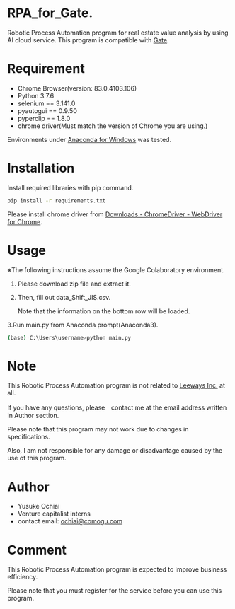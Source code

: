 # RPA_for_Gate.
Robotic Process Automation program for real estate value analysis by using AI cloud service. This program is compatible with [Gate](https://www.ai.gate.estate/).

# Requirement
* Chrome Browser(version: 83.0.4103.106)
* Python 3.7.6
* selenium == 3.141.0
* pyautogui == 0.9.50
* pyperclip == 1.8.0
* chrome driver(Must match the version of Chrome you are using.)

Environments under [Anaconda for Windows](https://www.anaconda.com/products/individual) was tested.

# Installation
Install required libraries with pip command.

```bash
pip install -r requirements.txt
```

Please install chrome driver from [Downloads - ChromeDriver - WebDriver for Chrome](https://chromedriver.chromium.org/downloads).

# Usage
※The following instructions assume the Google Colaboratory environment.

1. Please download zip file and extract it.

2. Then, fill out data_Shift_JIS.csv. 

   Note that the information on the bottom row will be loaded.
   
3.Run main.py from Anaconda prompt(Anaconda3).

```bash
(base) C:\Users\username>python main.py 
```

# Note
This Robotic Process Automation program is not related to [Leeways Inc.](https://www.leeways.co.jp/) at all.

If you have any questions, please　contact me at the email address written in Author section.

Please note that this program may not work due to changes in specifications.

Also, I am not responsible for any damage or disadvantage caused by the use of this program.

# Author
* Yusuke Ochiai
* Venture capitalist interns
* contact email: ochiai@comogu.com

# Comment
This Robotic Process Automation program is expected to improve business efficiency.

Please note that you must register for the service before you can use this program.

